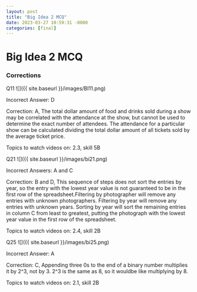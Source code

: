 ```yaml
---
layout: post
title: "Big Idea 2 MCQ"
date: 2023-03-27 10:59:31 -0000
categories: [final]
---
```

# Big Idea 2 MCQ

### Corrections

Q11
![]({{ site.baseurl }}/images/BI11.png)

Incorrect Answer: D

Correction: A, The total dollar amount of food and drinks sold during a show may be correlated with the attendance at the show, but cannot be used to determine the exact number of attendees. The attendance for a particular show can be calculated dividing the total dollar amount of all tickets sold by the average ticket price.

Topics to watch videos on: 2.3, skill 5B

Q21
![]({{ site.baseurl }}/images/bi21.png)

Incorrect Answers: A and C

Correction: B and D, This sequence of steps does not sort the entries by year, so the entry with the lowest year value is not guaranteed to be in the first row of the spreadsheet.Filtering by photographer will remove any entries with unknown photographers. Filtering by year will remove any entries with unknown years. Sorting by year will sort the remaining entries in column C from least to greatest, putting the photograph with the lowest year value in the first row of the spreadsheet.

Topics to watch videos on: 2.4, skill 2B

Q25
![]({{ site.baseurl }}/images/bi25.png)

Incorrect Answer: A

Correction: C, Appending three 0s to the end of a binary number multiplies it by 2^3, not by 3. 2^3 is the same as 8, so it wouldbe like multiplying by 8. 

Topics to watch videos on: 2.1, skill 2B
